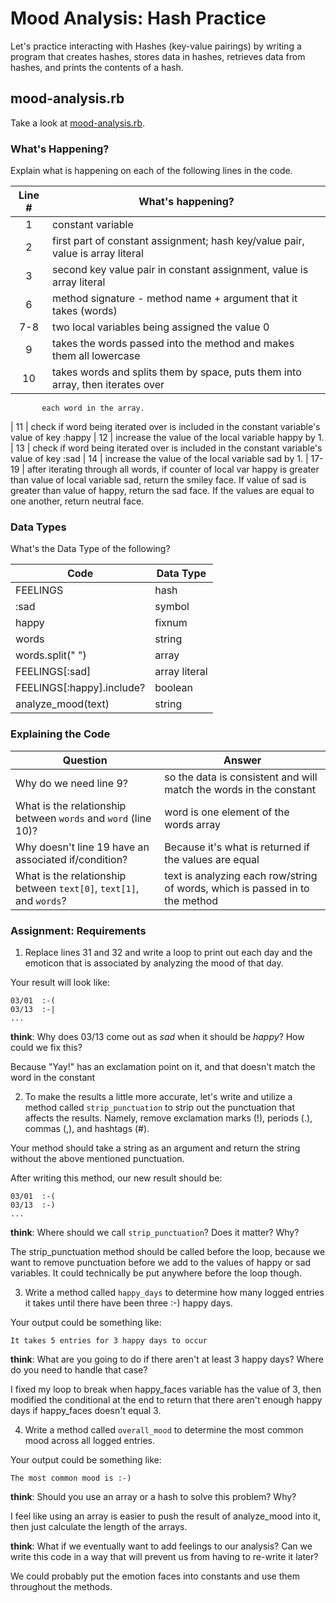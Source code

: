 # Mood Analysis: Hash Practice
Let's practice interacting with Hashes (key-value pairings) by writing a program that creates hashes, stores data in hashes, retrieves data from hashes, and prints the contents of a hash.

## mood-analysis.rb
Take a look at [mood-analysis.rb](mood-analysis.rb).

### What's Happening?
Explain what is happening on each of the following lines in the code.

| Line # | What's happening?
|:------:|-------------------
| 1      | constant variable
| 2      | first part of constant assignment; hash key/value pair, value is array literal
| 3      | second key value pair in constant assignment, value is array literal
| 6      | method signature - method name + argument that it takes (words)
| 7-8    | two local variables being assigned the value 0
| 9      | takes the words passed into the method and makes them all lowercase
| 10     | takes words and splits them by space, puts them into array, then iterates over
           each word in the array.
| 11     | check if word being iterated over is included in the constant variable's value of
           key :happy
| 12     | increase the value of the local variable happy by 1.
| 13     | check if word being iterated over is included in the constant variable's value of
          key :sad
| 14     | increase the value of the local variable sad by 1.
| 17-19  | after iterating through all words, if counter of local var happy is greater than
           value of local variable sad, return the smiley face. If value of sad is greater than value of happy, return the sad face. If the values are equal to one another, return neutral face.

### Data Types
What's the Data Type of the following?

| Code                       | Data Type
|----------------------------|-----------
| FEELINGS                   | hash
| :sad                       | symbol
| happy                      | fixnum
| words                      | string
| words.split(" ")           | array
| FEELINGS[:sad]             | array literal
| FEELINGS[:happy].include?  | boolean
| analyze_mood(text)         | string

### Explaining the Code
| Question               | Answer
|------------------------|-------
| Why do we need line 9? | so the data is consistent and will match the words in the constant
| What is the relationship between `words` and `word` (line 10)? | word is one element of the words array
| Why doesn't line 19 have an associated if/condition? | Because it's what is returned if the values are equal
| What is the relationship between `text[0]`, `text[1]`, and `words`? | text is analyzing each row/string of words, which is passed in to the method

### Assignment: Requirements
1. Replace lines 31 and 32 and write a loop to print out each day and the emoticon that is associated by analyzing the mood of that day.

Your result will look like:
```
03/01  :-(
03/13  :-|
...
```

**think**: Why does 03/13 come out as _sad_ when it should be _happy_? How could we fix this?

Because "Yay!" has an exclamation point on it, and that doesn't match the word in the constant

2. To make the results a little more accurate, let's write and utilize a method called `strip_punctuation` to strip out the punctuation that affects the results. Namely, remove  exclamation marks (!), periods (.), commas (,), and hashtags (#).

Your method should take a string as an argument and return the string without the above mentioned punctuation.

After writing this method, our new result should be:
```
03/01  :-(
03/13  :-)
...
```

**think**: Where should we call `strip_punctuation`? Does it matter? Why?

The strip_punctuation method should be called before the loop, because we want to remove punctuation before we add to the values of happy or sad variables. It could technically be put anywhere before the loop though.

3. Write a method called `happy_days` to determine how many logged entries it takes until there have been three :-) happy days.

Your output could be something like:
```
It takes 5 entries for 3 happy days to occur
```

**think**: What are you going to do if there aren't at least 3 happy days? Where do you need to handle that case?

I fixed my loop to break when happy_faces variable has the value of 3, then modified the conditional at the end to return that there aren't enough happy days if happy_faces doesn't equal 3.

4. Write a method called `overall_mood` to determine the most common mood across all logged entries.

Your output could be something like:
```
The most common mood is :-)
```

**think**: Should you use an array or a hash to solve this problem? Why?

I feel like using an array is easier to push the result of analyze_mood into it, then just calculate the length of the arrays.

**think**: What if we eventually want to add feelings to our analysis? Can we write this code in a way that will prevent us from having to re-write it later?

We could probably put the emotion faces into constants and use them throughout the methods. 

